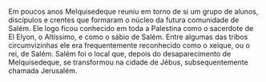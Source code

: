 ﻿Em poucos anos Melquisedeque reuniu em torno de si um grupo de alunos, discípulos e crentes que formaram o núcleo da futura comunidade de Salém. Ele logo ficou conhecido em toda a Palestina como o sacerdote de El Elyon, o Altíssimo, e como o sábio de Salém. Entre algumas das tribos circumvizinhas ele era frequentemente reconhecido como o xeique, ou o rei, de Salém. Salém foi o local que, depois do desaparecimento de Melquisedeque, se transformou na cidade de Jébus, subsequentemente chamada Jerusalém.